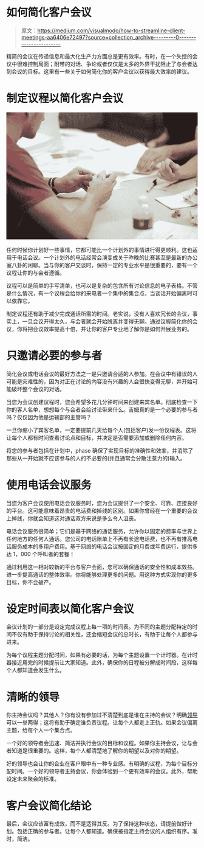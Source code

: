 # 如何简化客户会议

> 原文：<https://medium.com/visualmodo/how-to-streamline-client-meetings-aa6406e72497?source=collection_archive---------0----------------------->

精简的会议在传递信息和最大化生产力方面总是更有效率。有时，在一个失控的会议中很难控制局面；附带的对话、争论或者仅仅是太多的外界干扰阻止了与会者达到会议的目标。这里有一些关于如何简化你的客户会议以获得最大效率的建议。

# 制定议程以简化客户会议

![](img/90d6647bc5f361ab48e4306ca5b433a8.png)

任何时候你计划好一些事情，它都可能比一个计划外的事情进行得更顺利。这也适用于电话会议。一个计划外的电话经常会演变成关于昨晚的比赛甚至是最新的办公室八卦的闲聊。当与你的客户交谈时，保持一定的专业水平是很重要的，要有一个议程让你的与会者遵循。

议程可以是简单的手写清单，也可以是复杂的包含所有讨论信息的电子表格。不管是什么情况，有一个议程会给你的来电者一个集中的集合点，当谈话开始偏离时可以依靠它。

制定议程还有助于减少完成通话所需的时间。老实说，没有人喜欢冗长的会议，事实上，一旦会议开得太久，与会者就会开始脱离并变得无聊。通过议程简化你的会议，你将把会议效率提高十倍，并让你的客户专业地了解你是如何开展业务的。

# 只邀请必要的参与者

简化会议或电话会议的最好方法之一是只邀请合适的人参加。在会议中有错误的人可能是灾难性的，因为对正在讨论的内容没有兴趣的人会很快变得无聊，并开始可能破坏整个会议的对话。

当您为会议创建议程时，您会希望多花几分钟时间来创建来宾名单。彻底检查一下你的客人名单，想想每个与会者会给讨论带来什么。吉姆真的是一个必要的参与者吗？仅仅因为他是运输部的主管吗？

一旦你缩小了宾客名单，一定要提前几天给每个人(包括客户)发一份议程表。这将让每个人都有时间查看讨论点和目标，并决定是否需要添加或删除任何内容。

将您的参与者包括在计划中，phase 确保了实现目标的准确性和效率，并消除了那些从一开始就不应该参与的人的不必要的(并且通常会分散注意力的)输入。

# 使用电话会议服务

当您为客户会议使用电话会议服务时，您为会议提供了一个安全、可靠、连接良好的平台。这可能意味着昂贵的电话费和掉线的区别。如果你曾经在一个重要的会议上掉线，你就会知道这对通话双方来说是多么令人沮丧。

电话会议服务很简单；它们是基于网络的通话服务，允许你以固定的费率与世界上任何地方的任何人通话。您公司的电话账单上不再有长途电话费，也不再有推高电话服务成本的多用户费用。基于网络的电话会议按固定的月费或年费运行，提供多达 1，000 个呼叫者的套餐！

通过利用这一相对较新的平台与客户会面，您可以确保通话的安全性和成本效益。进一步提高通话的整体效率。你将能够处理更多的问题。用这种方式实现你的更多目标，你不会破产。

# 设定时间表以简化客户会议

会议计划的一部分是设定完成议程上每一项的时间表。为不同的主题分配特定的时间不仅有助于保持讨论的相关性，还会缩短会议的总时长，有助于让每个人都参与进来。

为每个议程主题分配时间，如果有必要的话，为每个主题设置一个计时器。在计时器接近用完的时候提前让大家知道。此外，确保你的日程被分解成时间段，这样每个人都知道会发生什么。

# 清晰的领导

你主持会议吗？其他人？你有没有参加过不清楚到底是谁在主持的会议？明确[领导](https://www.forbes.com/leadership-strategy/)可以一举两得；这将有助于确定谁负责议程。让每个人都走上正轨。如果会议偏离主题，给每个人一个集合点。

一个好的领导者会迅速、简洁并执行会议的目标和议程。如果你主持会议，让与会者知道是很重要的。这样，每个人都清楚地了解你的期望以及对你的期望。

好的领导也会让你的企业在客户眼中有一种专业感。有明确的议程，为每个目标分配时间。一个好的领导者主持会议，你会体验到一个更有效率的会议。此外，帮助设定未来聚会的标准。

# 客户会议简化结论

最后，会议应该富有成效，而不是适得其反。为了保持这种状态，请提前做好计划。包括正确的参与者。让每个人都知道。确保被指定主持会议的人组织有序。准时，简洁。